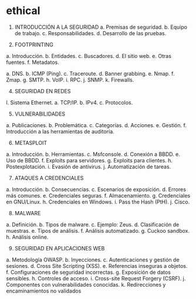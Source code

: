 # ethical

1. INTRODUCCIÓN A LA SEGURIDAD
a. Premisas de seguridad.
b. Equipo de trabajo.
c. Responsabilidades.
d. Desarrollo de las pruebas.


2. FOOTPRINTING

a. Introducción.
b. Entidades.
c. Buscadores.
d. El sitio web.
e. Otras fuentes.
f. Metadatos.

a. DNS.
b. ICMP (Ping).
c. Traceroute.
d. Banner grabbing.
e. Nmap.
f. Zmap.
g. SMTP.
h. VoIP.
i. RPC.
j. SNMP.
k. Firewalls.

4. SEGURIDAD EN REDES

l. Sistema Ethernet.
a. TCP/IP.
b. IPv4.
c. Protocolos.

5. VULNERABILIDADES

a. Publicaciones.
b. Problemática.
c. Categorías.
d. Acciones.
e. Gestión.
f. Introducción a las herramientas de auditoría.


6. METASPLOIT

a. Introducción.
b. Herramientas.
c. Msfconsole.
d. Conexión a BBDD.
e. Uso de BBDD.
f. Exploits para servidores.
g. Exploits para clientes.
h. Postexplotación.
i. Evasión de antivirus.
j. Automatización de tareas.


7. ATAQUES A CREDENCIALES

a. Introducción.
b. Consecuencias.
c. Escenarios de exposición.
d. Errores más comunes.
e. Credenciales seguras.
f. Almacenamiento.
g. Credenciales en GNU/Linux.
h. Credenciales en Windows.
i. Pass the Hash (PtH).
j. Cisco.


8. MALWARE

a. Definición.
b. Tipos de malware.
c. Ejemplo: Zeus.
d. Clasificación de muestras.
e. Tipos de análisis.
f. Análisis automatizado.
g. Cuckoo sandbox.
h. Análisis online.

9. SEGURIDAD EN APLICACIONES WEB

a. Metodología OWASP.
b. Inyecciones.
c. Autenticaciones y gestión de sesiones.
d. Cross Site Scripting (XSS).
e. Referencias inseguras a objetos.
f. Configuraciones de seguridad incorrectas.
g. Exposición de datos sensibles.
h. Controles de acceso.
i. Cross-site Request Forgery (CSRF).
j. Componentes con vulnerabilidades conocidas.
k. Redirecciones y encaminamientos no validados

